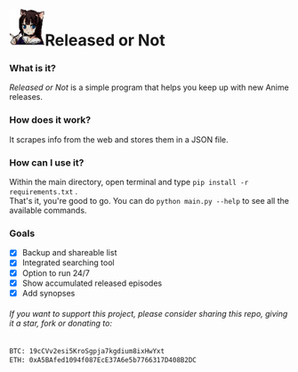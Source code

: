 <img align="left" width="64px" src="/src/images/neko.png" />

# Released or Not

### What is it?
*Released or Not* is a simple program that helps you keep up with new Anime releases.  

### How does it work?
It scrapes info from the web and stores them in a JSON file.  

### How can I use it?
Within the main directory, open terminal and type `pip install -r requirements.txt` .  
That's it, you're good to go. You can do `python main.py --help` to see all the available commands.  

### Goals
- [x] Backup and shareable list
- [x] Integrated searching tool
- [x] Option to run 24/7
- [x] Show accumulated released episodes
- [x] Add synopses
   
###### If you want to support this project, please consider sharing this repo, giving it a star, fork or donating to:  
```
BTC: 19cCVv2esi5KroSgpja7kgdium8ixHwYxt  
ETH: 0xA5BAfed1094f087EcE37A6e5b7766317D408B2DC
```
